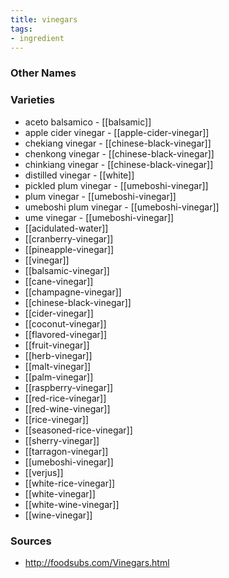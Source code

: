 ```yaml
---
title: vinegars
tags:
- ingredient
---
```



### Other Names


### Varieties

* aceto balsamico - [[balsamic]]
* apple cider vinegar - [[apple-cider-vinegar]]
* chekiang vinegar - [[chinese-black-vinegar]]
* chenkong vinegar - [[chinese-black-vinegar]]
* chinkiang vinegar - [[chinese-black-vinegar]]
* distilled vinegar - [[white]]
* pickled plum vinegar - [[umeboshi-vinegar]]
* plum vinegar - [[umeboshi-vinegar]]
* umeboshi plum vinegar - [[umeboshi-vinegar]]
* ume vinegar - [[umeboshi-vinegar]]
* [[acidulated-water]]
* [[cranberry-vinegar]]
* [[pineapple-vinegar]]
* [[vinegar]]
* [[balsamic-vinegar]]
* [[cane-vinegar]]
* [[champagne-vinegar]]
* [[chinese-black-vinegar]]
* [[cider-vinegar]]
* [[coconut-vinegar]]
* [[flavored-vinegar]]
* [[fruit-vinegar]]
* [[herb-vinegar]]
* [[malt-vinegar]]
* [[palm-vinegar]]
* [[raspberry-vinegar]]
* [[red-rice-vinegar]]
* [[red-wine-vinegar]]
* [[rice-vinegar]]
* [[seasoned-rice-vinegar]]
* [[sherry-vinegar]]
* [[tarragon-vinegar]]
* [[umeboshi-vinegar]]
* [[verjus]]
* [[white-rice-vinegar]]
* [[white-vinegar]]
* [[white-wine-vinegar]]
* [[wine-vinegar]]

### Sources
* http://foodsubs.com/Vinegars.html
